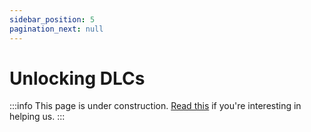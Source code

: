 ```yaml
---
sidebar_position: 5
pagination_next: null
---
```


# Unlocking DLCs
:::info
This page is under construction. [Read this](https://github.com/sobakintech/manifestor.cc-guide/issues/1) if you're interesting in helping us.
:::
